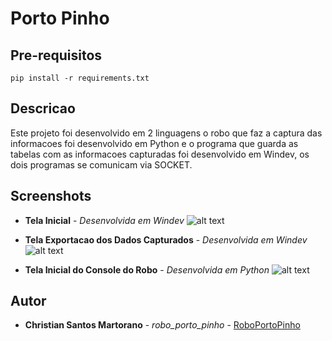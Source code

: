 # Porto Pinho

## Pre-requisitos

```
pip install -r requirements.txt
```

## Descricao

Este projeto foi desenvolvido em 2 linguagens o robo que faz a captura das informacoes foi desenvolvido em Python e o programa que guarda as tabelas com as informacoes capturadas foi desenvolvido em Windev, os dois programas se comunicam via SOCKET.

## Screenshots

* **Tela Inicial** - *Desenvolvida em Windev*
![alt text](https://i.ibb.co/kxcL4bq/robo-porto-pinho-jpg.png)

* **Tela Exportacao dos Dados Capturados** - *Desenvolvida em Windev*
![alt text](https://i.ibb.co/rm3vpBv/robo-porto-pinho-exportacao.png)

* **Tela Inicial do Console do Robo** - *Desenvolvida em Python*
![alt text](https://i.ibb.co/Z8RzjYX/robo-porto-pinho-python.png)

## Autor

* **Christian Santos Martorano** - *robo_porto_pinho* - [RoboPortoPinho](https://github.com/christianmartorano/robo_pinho_porto)
